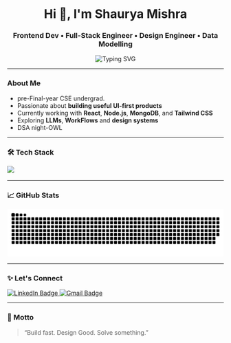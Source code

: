<h1 align="center">Hi 👋, I'm Shaurya Mishra</h1>
<h3 align="center">Frontend Dev • Full-Stack Engineer • Design Engineer • Data Modelling </h3>

<p align="center">
  <img src="https://readme-typing-svg.herokuapp.com?font=Fira+Code&weight=500&size=22&pause=1000&color=00FFD9&center=true&vCenter=true&width=435&lines=Chilling+and+coding.;Full-stack+developer+%F0%9F%92%BB;" alt="Typing SVG" />
</p>

---

###  About Me

-  pre-Final-year CSE undergrad. 
-  Passionate about **building useful UI-first products**  
-  Currently working with **React**, **Node.js**, **MongoDB**, and **Tailwind CSS**  
-  Exploring **LLMs**, **WorkFlows** and **design systems**    
-  DSA night-OWL

---



### 🛠 Tech Stack

<img src="https://skillicons.dev/icons?i=react,tailwind,nodejs,express,mongodb,vite,python,streamlit,js,ts,git,github,firebase,docker" />

---

### 📈 GitHub Stats

  <picture align="center">
    <source media="(prefers-color-scheme: dark)" srcset="https://streak-stats.demolab.com?user=winshaurya&theme=vision-friendly-dark&hide_border=true&date_format=j%20M%5B%20Y%5D" />
    <source media="(prefers-color-scheme: light)" srcset="https://streak-stats.demolab.com?user=winshaurya&theme=buefy&hide_border=true&date_format=j%20M%5B%20Y%5D&currStreakNum=FFB000&currStreakLabel=FFB000" />
<!--     <img align="center" src="https://streak-stats.demolab.com?user=winshaurya&theme=buefy&hide_border=true&date_format=j%20M%5B%20Y%5D&currStreakNum=FFB000&currStreakLabel=FFB000" alt="winshaurya's GitHub Streak" /> -->
  </picture>

<picture>
  <source media="(prefers-color-scheme: dark)" srcset="https://raw.githubusercontent.com/SudoKMaar/SudoKMaar/output/github-snake-dark.svg" />
  <source media="(prefers-color-scheme: light)" srcset="https://raw.githubusercontent.com/SudoKMaar/SudoKMaar/output/github-snake.svg" />
  <img alt="winshaurya's GitHub Contribution Heatmap" src="https://raw.githubusercontent.com/SudoKMaar/SudoKMaar/output/github-snake.svg" />
</picture>


---

### ✨ Let's Connect
<p align="left">
  <a href="https://linkedin.com/in/shaurya-mishra-0b4751204" target="_blank">
    <img src="https://img.shields.io/badge/LinkedIn-%230077B5.svg?&style=for-the-badge&logo=linkedin&logoColor=white" alt="LinkedIn Badge"/>
  </a>
  <a href="mailto:winshaurya9@gmail.com" target="_blank">
    <img src="https://img.shields.io/badge/Email-D14836?style=for-the-badge&logo=gmail&logoColor=white" alt="Gmail Badge"/>
  </a>
</p>

</p>

---

### 🧠 Motto

> “Build fast. Design Good. Solve something.”

